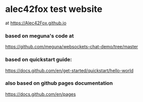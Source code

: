 # alec42fox test website
at https://Alec42Fox.github.io

### based on meguna's code at
https://github.com/meguna/websockets-chat-demo/tree/master

### based on quickstart guide:
https://docs.github.com/en/get-started/quickstart/hello-world

### also based on github pages documentation
https://docs.github.com/en/pages
